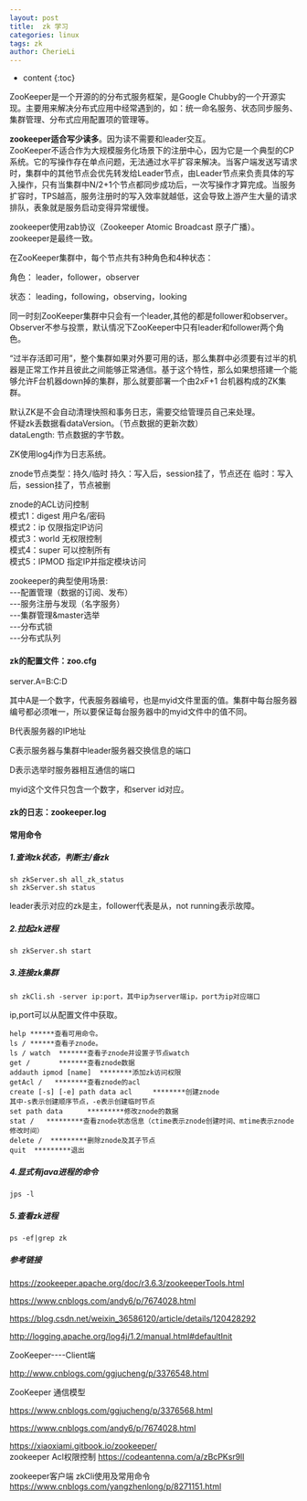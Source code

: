 ```yaml
---
layout: post
title:  zk 学习
categories: linux
tags: zk
author: CherieLi
---
```


* content
{:toc}  

ZooKeeper是一个开源的的分布式服务框架，是Google Chubby的一个开源实现。主要用来解决分布式应用中经常遇到的，如：统一命名服务、状态同步服务、集群管理、分布式应用配置项的管理等。    

**zookeeper适合写少读多**。因为读不需要和leader交互。  
ZooKeeper不适合作为大规模服务化场景下的注册中心，因为它是一个典型的CP系统。它的写操作存在单点问题，无法通过水平扩容来解决。当客户端发送写请求时，集群中的其他节点会优先转发给Leader节点，由Leader节点来负责具体的写入操作，只有当集群中N/2+1个节点都同步成功后，一次写操作才算完成。当服务扩容时，TPS越高，服务注册时的写入效率就越低，这会导致上游产生大量的请求排队，表象就是服务启动变得异常缓慢。

zookeeper使用zab协议（Zookeeper Atomic Broadcast 原子广播）。  
zookeeper是最终一致。  

在ZooKeeper集群中，每个节点共有3种角色和4种状态：

角色： leader，follower，observer

状态： leading，following，observing，looking

同一时刻ZooKeeper集群中只会有一个leader,其他的都是follower和observer。Observer不参与投票，默认情况下ZooKeeper中只有leader和follower两个角色。

 

“过半存活即可用”，整个集群如果对外要可用的话，那么集群中必须要有过半的机器是正常工作并且彼此之间能够正常通信。基于这个特性，那么如果想搭建一个能够允许F台机器down掉的集群，那么就要部署一个由2xF+1 台机器构成的ZK集群。



默认ZK是不会自动清理快照和事务日志，需要交给管理员自己来处理。  
怀疑zk丢数据看dataVersion。（节点数据的更新次数）  
dataLength: 节点数据的字节数。  

ZK使用log4j作为日志系统。

znode节点类型：持久/临时
持久：写入后，session挂了，节点还在
临时：写入后，session挂了，节点被删

znode的ACL访问控制  
模式1：digest 用户名/密码  
模式2：ip 仅限指定IP访问  
模式3：world 无权限控制  
模式4：super 可以控制所有  
模式5：IPMOD 指定IP并指定模块访问  

zookeeper的典型使用场景:  
---配置管理（数据的订阅、发布）  
---服务注册与发现（名字服务）  
---集群管理&master选举  
---分布式锁  
---分布式队列  


#### zk的配置文件：zoo.cfg

server.A=B:C:D

其中A是一个数字，代表服务器编号，也是myid文件里面的值。集群中每台服务器编号都必须唯一，所以要保证每台服务器中的myid文件中的值不同。

B代表服务器的IP地址

C表示服务器与集群中leader服务器交换信息的端口

D表示选举时服务器相互通信的端口

myid这个文件只包含一个数字，和server id对应。
#### zk的日志：zookeeper.log

#### 常用命令

##### 1.查询zk状态，判断主/备zk

```shell
sh zkServer.sh all_zk_status
sh zkServer.sh status
```
leader表示对应的zk是主，follower代表是从，not running表示故障。

##### 2.拉起zk进程

```shell
sh zkServer.sh start
```

##### 3.连接zk集群

```shell
sh zkCli.sh -server ip:port，其中ip为server端ip，port为ip对应端口
```

ip,port可以从配置文件中获取。
```
help ******查看可用命令。
ls / ******查看子znode。
ls / watch  *******查看子znode并设置子节点watch
get /       *******查看znode数据
addauth ipmod [name]  ********添加zk访问权限
getAcl /   ********查看znode的acl
create [-s] [-e] path data acl     ********创建znode
其中-s表示创建顺序节点，-e表示创建临时节点
set path data      *********修改znode的数据
stat /   *********查看znode状态信息（ctime表示znode创建时间、mtime表示znode修改时间）
delete /  *********删除znode及其子节点
quit  *********退出
```


##### 4.显式有java进程的命令
```shell
jps -l
```
##### 5.查看zk进程
```
ps -ef|grep zk
```


##### 参考链接

https://zookeeper.apache.org/doc/r3.6.3/zookeeperTools.html

https://www.cnblogs.com/andy6/p/7674028.html

https://blog.csdn.net/weixin_36586120/article/details/120428292

<http://logging.apache.org/log4j/1.2/manual.html#defaultInit>

ZooKeeper----Client端

http://www.cnblogs.com/ggjucheng/p/3376548.html

ZooKeeper 通信模型

https://www.cnblogs.com/ggjucheng/p/3376568.html  

https://www.cnblogs.com/andy6/p/7674028.html  

https://xiaoxiami.gitbook.io/zookeeper/  
zookeeper Acl权限控制
https://codeantenna.com/a/zBcPKsr9ll  

zookeeper客户端 zkCli使用及常用命令  
https://www.cnblogs.com/yangzhenlong/p/8271151.html
